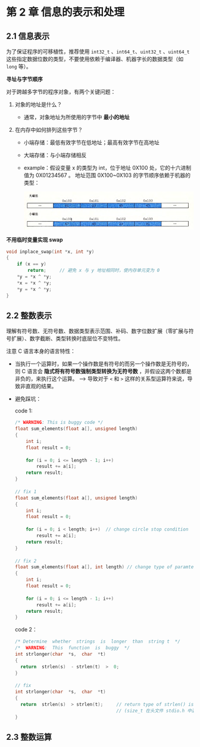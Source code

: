 # 第 2 章  信息的表示和处理

## 2.1 信息表示

为了保证程序的可移植性，推荐使用 `int32_t` 、`int64_t`、`uint32_t` 、`uint64_t` 这些指定数据位数的类型，不要使用依赖于编译器、机器字长的数据类型（如 `long` 等）。



**寻址与字节顺序** 

对于跨越多字节的程序对象，有两个关键问题：

1. 对象的地址是什么？

   - 通常，对象地址为所使用的字节中 **最小的地址** 

2. 在内存中如何排列这些字节？

   - 小端存储：最低有效字节在低地址；最高有效字节在高地址

   - 大端存储：与小端存储相反

   - example：假设变量 x 的类型为 int，位于地址 0X100 处，它的十六进制值为 0X01234567 。 地址范围 0X100~0X103 的字节顺序依赖于机器的类型：

     ![大端小端存储示例](img/fig2_1.png)

**不用临时变量实现 swap** 

```c
void inplace_swap(int *x, int *y)
{
    if (x == y)
        return;		// 避免 x 与 y 地址相同时，使内存单元变为 0
    *y = *x ^ *y;
    *x = *x ^ *y;
    *y = *x ^ *y;
}
```



## 2.2 整数表示

理解有符号数、无符号数、数据类型表示范围、补码、数字位数扩展（零扩展与符号扩展）、数字截断、类型转换时底层位不变特性。

注意 C 语言本身的语言特性：

- 当执行一个运算时，如果一个操作数是有符号的而另一个操作数是无符号的，则 C 语言会 **隐式将有符号数强制类型转换为无符号数** ，并假设这两个数都是非负的，来执行这个运算。 -->  导致对于 `<` 和 `>` 这样的关系型运算符来说，导致非直观的结果。

- 避免踩坑：

  code 1:

  ```c
  /* WARNING: This is buggy code */
  float sum_elements(float a[], unsigned length)
  {
      int i;
      float result = 0;
  
      for (i = 0; i <= length - 1; i++)
          result += a[i];
      return result;
  }
  
  // fix 1
  float sum_elements(float a[], unsigned length)
  {
      int i;
      float result = 0;
  
      for (i = 0; i < length; i++)	// change circle stop condition
          result += a[i];
      return result;
  }
  
  // fix 2
  float sum_elements(float a[], int length)	// change type of paramter length
  {
      int i;
      float result = 0;
  
      for (i = 0; i <= length - 1; i++)
          result += a[i];
      return result;
  }
  ```

  code 2：

  ```c
  /* Determine  whether  strings  is  longer  than  string t  */ 
  /*  WARNING:  This  function  is  buggy  */
  int strlonger(char  *s,  char  *t) 
  { 
  	return  strlen(s)  - strlen(t)  >  0; 
  }
  
  // fix
  int strlonger(char  *s,  char  *t) 
  { 
  	return  strlen(s)  > strlen(t); 	// return type of strlen() is size_t 
      									// (size_t 在头文件 stdio.h 中通过 typedef 定义，为 unsigned int/long)
  }
  ```



## 2.3  整数运算

